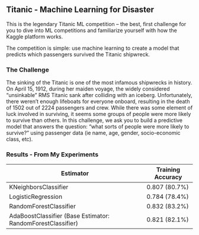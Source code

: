 ## Titanic - Machine Learning for Disaster

This is the legendary Titanic ML competition – the best, first challenge for you to dive into ML competitions and familiarize yourself with how the Kaggle platform works.

The competition is simple: use machine learning to create a model that predicts which passengers survived the Titanic shipwreck.

### The Challenge
The sinking of the Titanic is one of the most infamous shipwrecks in history.
On April 15, 1912, during her maiden voyage, the widely considered “unsinkable” RMS Titanic sank after colliding with an iceberg. Unfortunately, there weren’t enough lifeboats for everyone onboard, resulting in the death of 1502 out of 2224 passengers and crew.
While there was some element of luck involved in surviving, it seems some groups of people were more likely to survive than others.
In this challenge, we ask you to build a predictive model that answers the question: “what sorts of people were more likely to survive?” using passenger data (ie name, age, gender, socio-economic class, etc).

### Results - From My Experiments

| Estimator                                                   | Training Accuracy |
| ----------------------------------------------------------- | ----------------- |
| KNeighborsClassifier                                        | 0.807 (80.7%)     |
| LogisticRegression                                          | 0.784 (78.4%)     |
| RandomForestClassifier                                      | 0.832 (83.2%)     |
| AdaBoostClassifier (Base Estimator: RandomForestClassifier) | 0.821 (82.1%)     |
